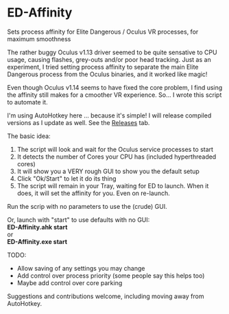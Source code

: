 # ED-Affinity
Sets process affinity for Elite Dangerous / Oculus VR processes, for maximum smoothness

The rather buggy Oculus v1.13 driver seemed to be quite sensative to CPU usage, causing flashes, grey-outs and/or poor head tracking.  Just as an experiment, I tried setting process affinity to separate the main Elite Dangerous process from the Oculus binaries, and it worked like magic!

Even though Oculus v1.14 seems to have fixed the core problem, I find using the affinity still makes for a cmoother VR experience.  So...  I wrote this script to automate it.

I'm using AutoHotkey here ... because it's simple!
I will release compiled versions as I update as well.  See the <a href="https://github.com/rkodey/ED-Affinity/releases">Releases</a> tab.

The basic idea:
1) The script will look and wait for the Oculus service processes to start
2) It detects the number of Cores your CPU has (included hyperthreaded cores)
3) It will show you a VERY rough GUI to show you the default setup
4) Click "Ok/Start" to let it do its thing
5) The script will remain in your Tray, waiting for ED to launch.  When it does, it will set the affinity for you.  Even on re-launch.

Run the scrip with no parameters to use the (crude) GUI.

Or, launch with "start" to use defaults with no GUI:<br>
<b>ED-Affinity.ahk start</b><br>
or<br>
<b>ED-Affinity.exe start</b><br>


TODO:
- Allow saving of any settings you may change
- Add control over process priority (some people say this helps too)
- Maybe add control over core parking

Suggestions and contributions welcome, including moving away from AutoHotkey.
